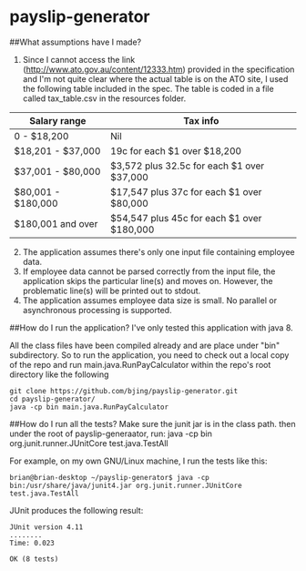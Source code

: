 # payslip-generator

##What assumptions have I made?
1. Since I cannot access the link (http://www.ato.gov.au/content/12333.htm) provided in the specification and I'm not quite clear where the actual table is on the ATO site, I used the following table included in the spec. The table is coded in a file called tax_table.csv in the resources folder.

Salary range        |   Tax info
------------------  |   -----------------------------------------
0 - $18,200         |   Nil
$18,201 - $37,000   |   19c for each $1 over $18,200
$37,001 - $80,000   |   $3,572 plus 32.5c for each $1 over $37,000
$80,001 - $180,000  |   $17,547 plus 37c for each $1 over $80,000
$180,001 and over   |   $54,547 plus 45c for each $1 over $180,000

2. The application assumes there's only one input file containing employee data.
3. If employee data cannot be parsed correctly from the input file, the application skips the particular line(s) and moves on. However, the problematic line(s) will be printed out to stdout.
4. The application assumes employee data size is small. No parallel or asynchronous processing is supported.



##How do I run the application?
I've only tested this application with java 8. 

All the class files have been compiled already and are place under "bin" subdirectory. So to run the application, you need to check out a local copy of the repo and run main.java.RunPayCalculator within the repo's root directory like the following

```
git clone https://github.com/bjing/payslip-generator.git
cd payslip-generator/
java -cp bin main.java.RunPayCalculator
```


##How do I run all the tests?
Make sure the junit jar is in the class path. then under the root of payslip-generaator, run: 
java -cp bin org.junit.runner.JUnitCore test.java.TestAll

For example, on my own GNU/Linux machine, I run the tests like this: 
```
brian@brian-desktop ~/payslip-generator$ java -cp bin:/usr/share/java/junit4.jar org.junit.runner.JUnitCore test.java.TestAll
```

JUnit produces the following result:
```
JUnit version 4.11
........
Time: 0.023

OK (8 tests)
```

